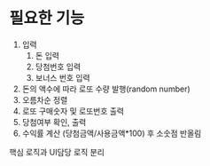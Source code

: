 # 필요한 기능

1. 입력
   1. 돈 입력
   2. 당첨번호 입력
   3. 보너스 번호 입력
2. 돈의 액수에 따라 로또 수량 발행(random number)
3. 오름차순 정렬
4. 로또 구매숫자 및 로또번호 출력
5. 당첨여부 확인, 출력
6. 수익률 계산 (당첨금액/사용금액\*100) 후 소숫점 반올림

핵심 로직과 UI담당 로직 분리
